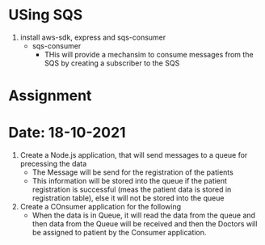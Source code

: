 # USing SQS
1. install aws-sdk, express and sqs-consumer
    - sqs-consumer
        - THis will provide a mechansim to consume messages from the SQS by creating a subscriber  to the SQS

# Assignment
# Date: 18-10-2021
1. Create a Node.js application, that will send messages to a queue for precessing the data
    - The Message will be send for the registration of the patients
    - This information will be stored into the queue if the patient registration is successful (meas the patient data is stored in  registration table), else it will not be stored into the queue
2. Create a COnsumer application for the following
    - When the data is in Queue, it will read the data from the queue and then data from the    Queue will be received and then the Doctors will be assigned to patient by the Consumer application.             